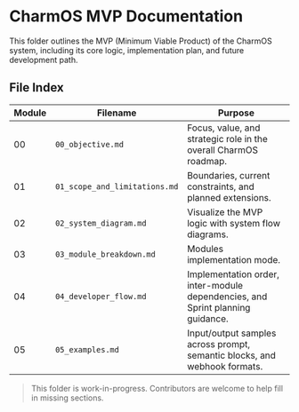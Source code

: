 # CharmOS MVP Documentation

This folder outlines the MVP (Minimum Viable Product) of the CharmOS system, including its core logic, implementation plan, and future development path.

## File Index

| Module | Filename | Purpose |
|--------|----------|---------|
| 00 | `00_objective.md` | Focus, value, and strategic role in the overall CharmOS roadmap.|
| 01 | `01_scope_and_limitations.md` | Boundaries, current constraints, and planned extensions.|
| 02 | `02_system_diagram.md` | Visualize the MVP logic with system flow diagrams. |
| 03 | `03_module_breakdown.md` | Modules implementation mode. |
| 04 | `04_developer_flow.md` | Implementation order, inter-module dependencies, and Sprint planning guidance.|
| 05 | `05_examples.md` | Input/output samples across prompt, semantic blocks, and webhook formats. |

> This folder is work-in-progress. Contributors are welcome to help fill in missing sections.
